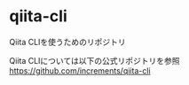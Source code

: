 # qiita-cli

Qiita CLIを使うためのリポジトリ

Qiita CLIについては以下の公式リポジトリを参照
https://github.com/increments/qiita-cli